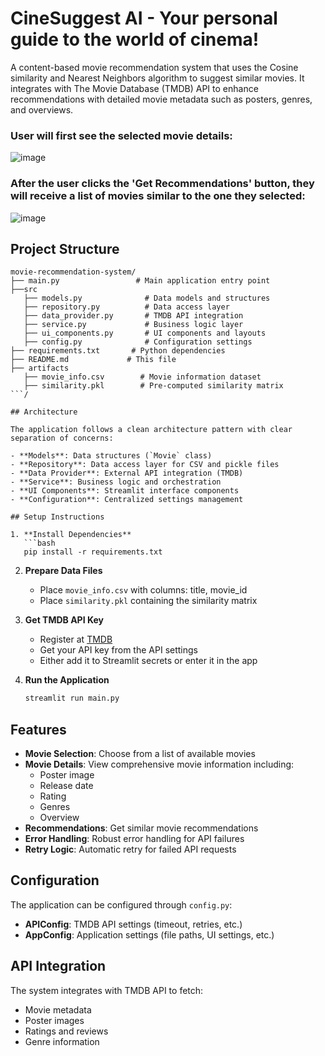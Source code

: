 # CineSuggest AI - Your personal guide to the world of cinema!
A content-based movie recommendation system that uses the Cosine similarity and Nearest Neighbors algorithm to suggest similar movies. It integrates with The Movie Database (TMDB) API to enhance recommendations with detailed movie metadata such as posters, genres, and overviews.

### User will first see the selected movie details:
![image](https://github.com/user-attachments/assets/ca6d9568-599f-48d8-aab2-dd699d17a9e2)
### After the user clicks the 'Get Recommendations' button, they will receive a list of movies similar to the one they selected:
![image](https://github.com/user-attachments/assets/f954716a-a8b6-43e8-8c01-4fcae9374d30)


## Project Structure

```
movie-recommendation-system/
├── main.py                 # Main application entry point
├──src
   ├── models.py              # Data models and structures
   ├── repository.py          # Data access layer
   ├── data_provider.py       # TMDB API integration
   ├── service.py             # Business logic layer
   ├── ui_components.py       # UI components and layouts
   ├── config.py              # Configuration settings
├── requirements.txt       # Python dependencies
├── README.md             # This file
├── artifacts
   ├── movie_info.csv        # Movie information dataset
   ├── similarity.pkl        # Pre-computed similarity matrix
```/

## Architecture

The application follows a clean architecture pattern with clear separation of concerns:

- **Models**: Data structures (`Movie` class)
- **Repository**: Data access layer for CSV and pickle files
- **Data Provider**: External API integration (TMDB)
- **Service**: Business logic and orchestration
- **UI Components**: Streamlit interface components
- **Configuration**: Centralized settings management

## Setup Instructions

1. **Install Dependencies**
   ```bash
   pip install -r requirements.txt
   ```

2. **Prepare Data Files**
   - Place `movie_info.csv` with columns: title, movie_id
   - Place `similarity.pkl` containing the similarity matrix

3. **Get TMDB API Key**
   - Register at [TMDB](https://www.themoviedb.org/)
   - Get your API key from the API settings
   - Either add it to Streamlit secrets or enter it in the app

4. **Run the Application**
   ```bash
   streamlit run main.py
   ```

## Features

- **Movie Selection**: Choose from a list of available movies
- **Movie Details**: View comprehensive movie information including:
  - Poster image
  - Release date
  - Rating
  - Genres
  - Overview
- **Recommendations**: Get similar movie recommendations
- **Error Handling**: Robust error handling for API failures
- **Retry Logic**: Automatic retry for failed API requests

## Configuration

The application can be configured through `config.py`:

- **APIConfig**: TMDB API settings (timeout, retries, etc.)
- **AppConfig**: Application settings (file paths, UI settings, etc.)

## API Integration

The system integrates with TMDB API to fetch:
- Movie metadata
- Poster images
- Ratings and reviews
- Genre information
